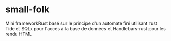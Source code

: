 # small-folk
Mini frameworkRust basé sur le principe d'un automate fini utilisant rust Tide et SQLx pour l'accès à la base de données et Handlebars-rust pour les rendu HTML
